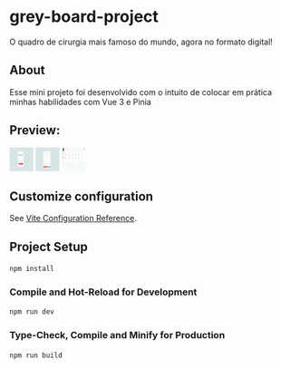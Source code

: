 # grey-board-project

O quadro de cirurgia mais famoso do mundo, agora no formato digital!

## About

Esse mini projeto foi desenvolvido com o intuito de colocar em prática minhas habilidades com Vue 3 e Pinia

## Preview:

<img src="./src/assets/login-grey-board.png" alt="Tela de Login" width="42" height="42">
<img src="./src/assets/cadastro-grey-board.png" alt="Tela de Login" width="42" height="42">
<img src="./src/assets/Captura de tela 2025-08-19 194328.png" alt="Tela de Login" width="42" height="42">

## Customize configuration

See [Vite Configuration Reference](https://vite.dev/config/).

## Project Setup

```sh
npm install
```

### Compile and Hot-Reload for Development

```sh
npm run dev
```

### Type-Check, Compile and Minify for Production

```sh
npm run build
```
